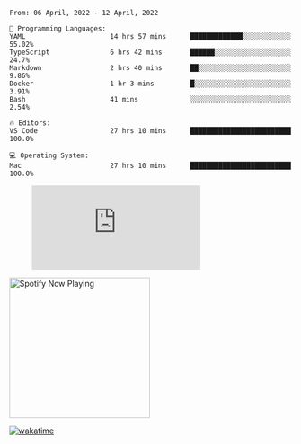 <!--START_SECTION:waka-->
```text
From: 06 April, 2022 - 12 April, 2022

💬 Programming Languages: 
YAML                     14 hrs 57 mins      █████████████░░░░░░░░░░░░   55.02% 
TypeScript               6 hrs 42 mins       ██████░░░░░░░░░░░░░░░░░░░   24.7% 
Markdown                 2 hrs 40 mins       ██░░░░░░░░░░░░░░░░░░░░░░░   9.86% 
Docker                   1 hr 3 mins         █░░░░░░░░░░░░░░░░░░░░░░░░   3.91% 
Bash                     41 mins             ░░░░░░░░░░░░░░░░░░░░░░░░░   2.54%

🔥 Editors: 
VS Code                  27 hrs 10 mins      █████████████████████████   100.0%

💻 Operating System: 
Mac                      27 hrs 10 mins      █████████████████████████   100.0%

```


<!--END_SECTION:waka-->

<figure><embed src="https://wakatime.com/share/@gregnrobinson/001c6d31-0c95-44f9-b6d7-9fd705354f62.svg"></embed></figure>

[<img src="https://spotify-playing-gregnrobinson.vercel.app/api/spotify/?background_color=transparent&border_color=transparent" alt="Spotify Now Playing" width="250" />](https://open.spotify.com/user/gregnrobinson-ca)

[![wakatime](https://wakatime.com/badge/user/37718f76-572e-4513-b2c5-41c4d93d287a.svg)](https://wakatime.com/@37718f76-572e-4513-b2c5-41c4d93d287a)



